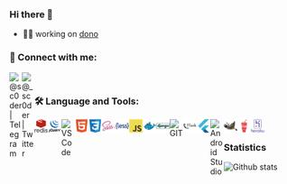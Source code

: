 ### Hi there 👋

<!--
**sc0der/sc0der** is a ✨ _special_ ✨ repository because its `README.md` (this file) appears on your GitHub profile.

Here are some ideas to get you started:

- 🔭 I’m currently working on ...
- 🌱 I’m currently learning ...
- 👯 I’m looking to collaborate on ...
- 🤔 I’m looking for help with ...
- 💬 Ask me about ...
- 📫 How to reach me: ...
- 😄 Pronouns: ...
- ⚡ Fun fact: ...
-->
- 🧑‍💻 working on [dono](http://alif.tj)

### 📱 Connect with me:

[<img align="left" alt="@sc0der | Telegram" width="22px" src="https://cdn.jsdelivr.net/npm/simple-icons@3.5.0/icons/telegram.svg" />](https://t.me/sc0der/)
[<img align="left" alt="@_sc0der | Twitter" width="22px" src="https://cdn.jsdelivr.net/npm/simple-icons@3.5.0/icons/twitter.svg" />](https://twitter.com/_sc0der)

<br />

### 🛠 Language and Tools:
<img align="left" alt="redis" width="24px" src="https://github.com/devicons/devicon/blob/master/icons/redis/redis-original-wordmark.svg" />
<img align="left" alt="jquery" height="24px" src="https://github.com/devicons/devicon/blob/master/icons/jquery/jquery-original-wordmark.svg" />
<img align="left" alt="VS Code" width="24px" src="https://upload.wikimedia.org/wikipedia/commons/thumb/9/9a/Visual_Studio_Code_1.35_icon.svg/1024px-Visual_Studio_Code_1.35_icon.svg.png" />
<img align="left" alt="HTML" width="24px" src="https://github.com/devicons/devicon/blob/master/icons/html5/html5-original.svg"/>
<img align="left" alt="CSS" width="24px" src="https://github.com/devicons/devicon/blob/master/icons/css3/css3-original.svg"/>
<img align="left" alt="sass" width="24px" src="https://github.com/devicons/devicon/blob/master/icons/sass/sass-original.svg"/>
<img align="left" alt="less" width="24px" src="https://github.com/devicons/devicon/blob/master/icons/less/less-plain-wordmark.svg"/>
<img align="left" alt="JS" width="24px" src="https://github.com/devicons/devicon/blob/master/icons/javascript/javascript-original.svg" />
<img align="left" alt="docker" width="24px" src="https://github.com/devicons/devicon/blob/master/icons/docker/docker-original.svg" />
<img align="left" alt="django" width="24px" src="https://github.com/devicons/devicon/blob/master/icons/django/django-line.svg" />
<img align="left" alt="GIT" width="24px" src="https://upload.wikimedia.org/wikipedia/commons/thumb/3/3f/Git_icon.svg/1024px-Git_icon.svg.png"/>
<img align="left" alt="flask" width="24px" src="https://github.com/devicons/devicon/blob/master/icons/flask/flask-original-wordmark.svg"/>
<img align="left" alt="flutter" width="24px" src="https://github.com/devicons/devicon/blob/master/icons/flutter/flutter-original.svg"/>
<img align="left" alt="Android Studio" width="24px" src="https://upload.wikimedia.org/wikipedia/commons/thumb/8/8f/Breezeicons-apps-48-android-studio.svg/1200px-Breezeicons-apps-48-android-studio.svg.png" />
<img align="left" alt="gimp" width="24px" src="https://github.com/devicons/devicon/blob/master/icons/gimp/gimp-original.svg"/>
<img align="left" alt="gulp" width="24px" src="https://github.com/devicons/devicon/blob/master/icons/gulp/gulp-plain.svg"/>
<img align="left" alt="heroku" width="24px" src="https://github.com/devicons/devicon/blob/master/icons/heroku/heroku-original-wordmark.svg"/>

<br />

### Statistics

![Github stats](https://github-readme-stats.vercel.app/api?username=sc0der&count_private=true&title_color=007AFF&bg_color=25262B&icon_color=007AFF&show_icons=true&text_color=FFFFFF&include_all_commits=true)
